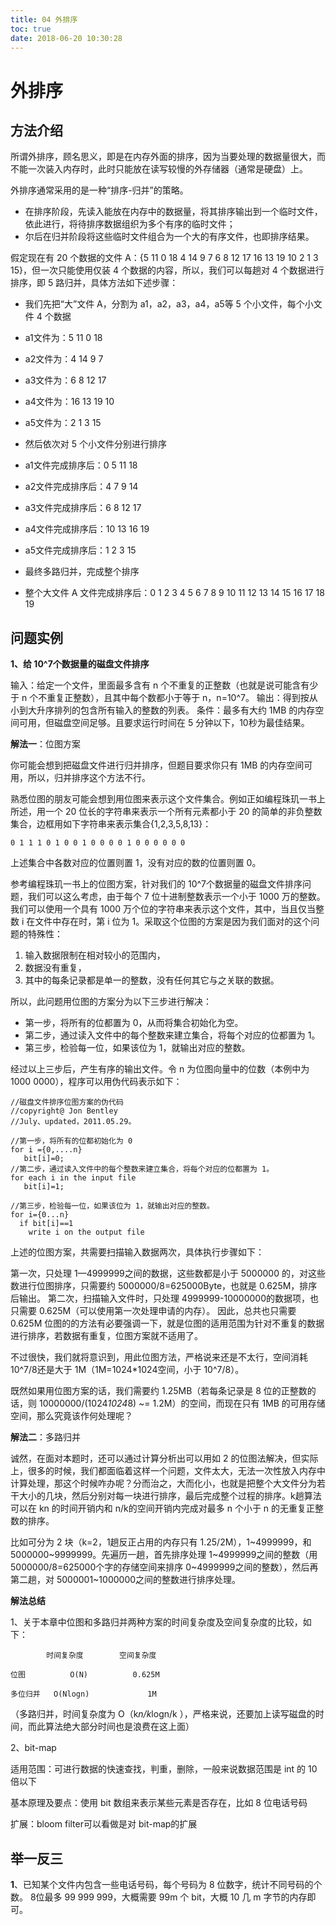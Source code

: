 ```yaml
---
title: 04 外排序
toc: true
date: 2018-06-20 10:30:28
---
```

# 外排序

## 方法介绍

所谓外排序，顾名思义，即是在内存外面的排序，因为当要处理的数据量很大，而不能一次装入内存时，此时只能放在读写较慢的外存储器（通常是硬盘）上。

外排序通常采用的是一种“排序-归并”的策略。
- 在排序阶段，先读入能放在内存中的数据量，将其排序输出到一个临时文件，依此进行，将待排序数据组织为多个有序的临时文件；
- 尔后在归并阶段将这些临时文件组合为一个大的有序文件，也即排序结果。

假定现在有 20 个数据的文件 A：{5 11 0 18 4 14 9 7 6 8 12 17 16 13 19 10 2 1 3 15}，但一次只能使用仅装 4 个数据的内容，所以，我们可以每趟对 4 个数据进行排序，即 5 路归并，具体方法如下述步骤：
 - 我们先把“大”文件 A，分割为 a1，a2，a3，a4，a5等 5 个小文件，每个小文件 4 个数据
- a1文件为：5 11 0 18 
- a2文件为：4 14 9 7 
- a3文件为：6 8 12 17 
- a4文件为：16 13 19 10 
- a5文件为：2 1 3 15

 - 然后依次对 5 个小文件分别进行排序
- a1文件完成排序后：0 5 11 18
- a2文件完成排序后：4 7 9 14
- a3文件完成排序后：6 8 12 17
- a4文件完成排序后：10 13 16 19
- a5文件完成排序后：1 2 3 15

 - 最终多路归并，完成整个排序
- 整个大文件 A 文件完成排序后：0 1 2 3 4 5 6 7 8 9 10 11 12 13 14 15 16 17 18 19


## 问题实例

**1、给 10^7个数据量的磁盘文件排序**

输入：给定一个文件，里面最多含有 n 个不重复的正整数（也就是说可能含有少于 n 个不重复正整数），且其中每个数都小于等于 n，n=10^7。
输出：得到按从小到大升序排列的包含所有输入的整数的列表。
条件：最多有大约 1MB 的内存空间可用，但磁盘空间足够。且要求运行时间在 5 分钟以下，10秒为最佳结果。

**解法一**：位图方案

你可能会想到把磁盘文件进行归并排序，但题目要求你只有 1MB 的内存空间可用，所以，归并排序这个方法不行。

熟悉位图的朋友可能会想到用位图来表示这个文件集合。例如正如编程珠玑一书上所述，用一个 20 位长的字符串来表示一个所有元素都小于 20 的简单的非负整数集合，边框用如下字符串来表示集合{1,2,3,5,8,13}：

    0 1 1 1 0 1 0 0 1 0 0 0 0 1 0 0 0 0 0 0

上述集合中各数对应的位置则置 1，没有对应的数的位置则置 0。

参考编程珠玑一书上的位图方案，针对我们的 10^7个数据量的磁盘文件排序问题，我们可以这么考虑，由于每个 7 位十进制整数表示一个小于 1000 万的整数。我们可以使用一个具有 1000 万个位的字符串来表示这个文件，其中，当且仅当整数 i 在文件中存在时，第 i 位为 1。采取这个位图的方案是因为我们面对的这个问题的特殊性：

1. 输入数据限制在相对较小的范围内，
2. 数据没有重复，
3. 其中的每条记录都是单一的整数，没有任何其它与之关联的数据。

所以，此问题用位图的方案分为以下三步进行解决：

* 第一步，将所有的位都置为 0，从而将集合初始化为空。
* 第二步，通过读入文件中的每个整数来建立集合，将每个对应的位都置为 1。
* 第三步，检验每一位，如果该位为 1，就输出对应的整数。

经过以上三步后，产生有序的输出文件。令 n 为位图向量中的位数（本例中为 1000 0000），程序可以用伪代码表示如下：
    
    //磁盘文件排序位图方案的伪代码  
    //copyright@ Jon Bentley  
    //July、updated，2011.05.29。  
      
    //第一步，将所有的位都初始化为 0  
    for i ={0,....n}      
       bit[i]=0;  
    //第二步，通过读入文件中的每个整数来建立集合，将每个对应的位都置为 1。  
    for each i in the input file     
       bit[i]=1;  
      
    //第三步，检验每一位，如果该位为 1，就输出对应的整数。  
    for i={0...n}      
      if bit[i]==1        
        write i on the output file  

上述的位图方案，共需要扫描输入数据两次，具体执行步骤如下：

第一次，只处理 1—4999999之间的数据，这些数都是小于 5000000 的，对这些数进行位图排序，只需要约 5000000/8=625000Byte，也就是 0.625M，排序后输出。
第二次，扫描输入文件时，只处理 4999999-10000000的数据项，也只需要 0.625M（可以使用第一次处理申请的内存）。
因此，总共也只需要 0.625M
位图的的方法有必要强调一下，就是位图的适用范围为针对不重复的数据进行排序，若数据有重复，位图方案就不适用了。

不过很快，我们就将意识到，用此位图方法，严格说来还是不太行，空间消耗 10^7/8还是大于 1M（1M=1024*1024空间，小于 10^7/8）。

既然如果用位图方案的话，我们需要约 1.25MB（若每条记录是 8 位的正整数的话，则 10000000/(1024*1024*8) ~= 1.2M）的空间，而现在只有 1MB 的可用存储空间，那么究竟该作何处理呢？

**解法二**：多路归并

诚然，在面对本题时，还可以通过计算分析出可以用如 2 的位图法解决，但实际上，很多的时候，我们都面临着这样一个问题，文件太大，无法一次性放入内存中计算处理，那这个时候咋办呢？分而治之，大而化小，也就是把整个大文件分为若干大小的几块，然后分别对每一块进行排序，最后完成整个过程的排序。k趟算法可以在 kn 的时间开销内和 n/k的空间开销内完成对最多 n 个小于 n 的无重复正整数的排序。

比如可分为 2 块（k=2，1趟反正占用的内存只有 1.25/2M），1~4999999，和 5000000~9999999。先遍历一趟，首先排序处理 1~4999999之间的整数（用 5000000/8=625000个字的存储空间来排序 0~4999999之间的整数），然后再第二趟，对 5000001~1000000之间的整数进行排序处理。

**解法总结**

1、关于本章中位图和多路归并两种方案的时间复杂度及空间复杂度的比较，如下：


            时间复杂度        空间复杂度
              
    位图          O(N)          0.625M
  
    多位归并   O(Nlogn)             1M

（多路归并，时间复杂度为 O（k*n/k*logn/k ），严格来说，还要加上读写磁盘的时间，而此算法绝大部分时间也是浪费在这上面）

2、bit-map

适用范围：可进行数据的快速查找，判重，删除，一般来说数据范围是 int 的 10 倍以下

基本原理及要点：使用 bit 数组来表示某些元素是否存在，比如 8 位电话号码

扩展：bloom filter可以看做是对 bit-map的扩展

## 举一反三

**1**、已知某个文件内包含一些电话号码，每个号码为 8 位数字，统计不同号码的个数。
8位最多 99 999 999，大概需要 99m 个 bit，大概 10 几 m 字节的内存即可。
